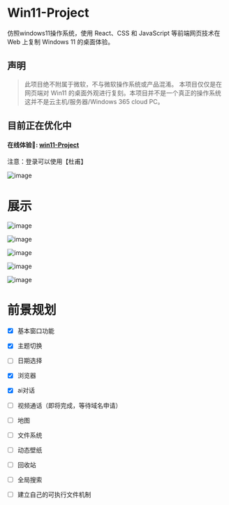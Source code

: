 # Win11-Project


仿照windows11操作系统，使用 React、CSS 和 JavaScript 等前端网页技术在 Web 上复制 Windows 11 的桌面体验。

## 声明

> 此项目绝不附属于微软，不与微软操作系统或产品混淆。 本项目仅仅是在网页端对 Win11 的桌面外观进行复刻。本项目并不是一个真正的操作系统 这并不是云主机/服务器/Windows 365 cloud PC。


## 目前正在优化中

#### 在线体验🌈: [win11-Project](http://154.8.175.183:3000/) 
注意：登录可以使用【杜甫】

![image](http://154.8.175.183:8080/home.jpg)

# 展示

![image](http://152.136.52.163:8080/images/87401d9d7fb8703e0a13aa0e0342069.jpg)

![image](http://152.136.52.163:8080/images/d231444e5b5ef313fc9166445e71de6.jpg)

![image](http://152.136.52.163:8080/images/75c8b7298506016dd1874156cda91c2.jpg)

![image](http://152.136.52.163:8080/images/baf26fcba2e978aa26640d55a5f094a.jpg)

![image](http://152.136.52.163:8080/images/72f8acb18baa5a652223df67e3c2bee.jpg)



# 前景规划

- [x] 基本窗口功能
- [x] 主题切换
- [ ] 日期选择
- [x] 浏览器
- [x] ai对话
- [ ] 视频通话（即将完成，等待域名申请）
- [ ] 地图
- [ ] 文件系统
- [ ] 动态壁纸
- [ ] 回收站
- [ ] 全局搜索
- [ ] 建立自己的可执行文件机制




